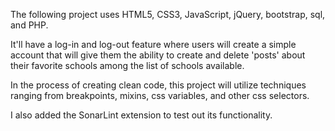 The following project uses HTML5, CSS3, JavaScript, jQuery, bootstrap, sql, and PHP. 

It'll have a log-in and log-out feature where users will create a simple account that will give them the ability to 
create and delete 'posts' about their favorite schools among the list of schools available.

In the process of creating clean code, this project will utilize techniques ranging from breakpoints, mixins, 
css variables, and other css selectors.

I also added the SonarLint extension to test out its functionality.

